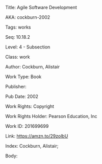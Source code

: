 Title: Agile Software Development 


AKA: cockburn-2002 

Tags: works 

Seq:  10.18.2 

Level: 4 - Subsection  

Class: work 

Author: Cockburn, Alistair

Work Type: Book

Publisher: 

Pub Date: 2002

Work Rights:  Copyright

Work Rights Holder: Pearson Education, Inc

Work ID: 201699699

Link: https://amzn.to/29zolbU 

Index: Cockburn, Alistair;  

Body:  


